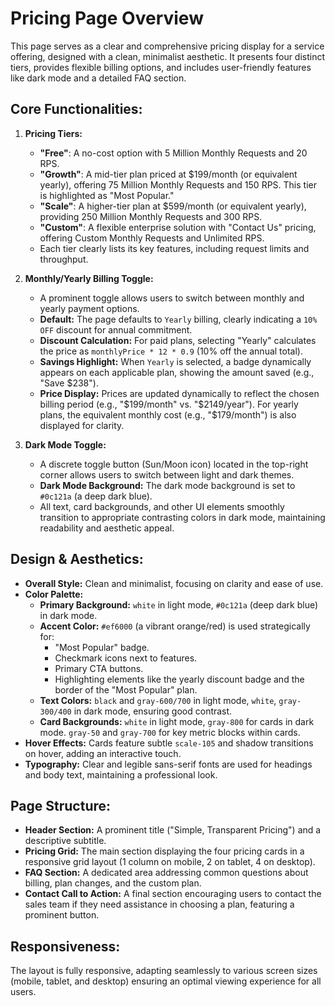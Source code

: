# Pricing Page Overview

This page serves as a clear and comprehensive pricing display for a service offering, designed with a clean, minimalist aesthetic. It presents four distinct tiers, provides flexible billing options, and includes user-friendly features like dark mode and a detailed FAQ section.

## Core Functionalities:

1.  **Pricing Tiers:**
    *   **"Free"**: A no-cost option with 5 Million Monthly Requests and 20 RPS.
    *   **"Growth"**: A mid-tier plan priced at $199/month (or equivalent yearly), offering 75 Million Monthly Requests and 150 RPS. This tier is highlighted as "Most Popular."
    *   **"Scale"**: A higher-tier plan at $599/month (or equivalent yearly), providing 250 Million Monthly Requests and 300 RPS.
    *   **"Custom"**: A flexible enterprise solution with "Contact Us" pricing, offering Custom Monthly Requests and Unlimited RPS.
    *   Each tier clearly lists its key features, including request limits and throughput.

2.  **Monthly/Yearly Billing Toggle:**
    *   A prominent toggle allows users to switch between monthly and yearly payment options.
    *   **Default:** The page defaults to `Yearly` billing, clearly indicating a `10% OFF` discount for annual commitment.
    *   **Discount Calculation:** For paid plans, selecting "Yearly" calculates the price as `monthlyPrice * 12 * 0.9` (10% off the annual total).
    *   **Savings Highlight:** When `Yearly` is selected, a badge dynamically appears on each applicable plan, showing the amount saved (e.g., "Save $238").
    *   **Price Display:** Prices are updated dynamically to reflect the chosen billing period (e.g., "$199/month" vs. "$2149/year"). For yearly plans, the equivalent monthly cost (e.g., "$179/month") is also displayed for clarity.

3.  **Dark Mode Toggle:**
    *   A discrete toggle button (Sun/Moon icon) located in the top-right corner allows users to switch between light and dark themes.
    *   **Dark Mode Background:** The dark mode background is set to `#0c121a` (a deep dark blue).
    *   All text, card backgrounds, and other UI elements smoothly transition to appropriate contrasting colors in dark mode, maintaining readability and aesthetic appeal.

## Design & Aesthetics:

*   **Overall Style:** Clean and minimalist, focusing on clarity and ease of use.
*   **Color Palette:**
    *   **Primary Background:** `white` in light mode, `#0c121a` (deep dark blue) in dark mode.
    *   **Accent Color:** `#ef6000` (a vibrant orange/red) is used strategically for:
        *   "Most Popular" badge.
        *   Checkmark icons next to features.
        *   Primary CTA buttons.
        *   Highlighting elements like the yearly discount badge and the border of the "Most Popular" plan.
    *   **Text Colors:** `black` and `gray-600/700` in light mode, `white`, `gray-300/400` in dark mode, ensuring good contrast.
    *   **Card Backgrounds:** `white` in light mode, `gray-800` for cards in dark mode. `gray-50` and `gray-700` for key metric blocks within cards.
*   **Hover Effects:** Cards feature subtle `scale-105` and shadow transitions on hover, adding an interactive touch.
*   **Typography:** Clear and legible sans-serif fonts are used for headings and body text, maintaining a professional look.

## Page Structure:

*   **Header Section:** A prominent title ("Simple, Transparent Pricing") and a descriptive subtitle.
*   **Pricing Grid:** The main section displaying the four pricing cards in a responsive grid layout (1 column on mobile, 2 on tablet, 4 on desktop).
*   **FAQ Section:** A dedicated area addressing common questions about billing, plan changes, and the custom plan.
*   **Contact Call to Action:** A final section encouraging users to contact the sales team if they need assistance in choosing a plan, featuring a prominent button.

## Responsiveness:

The layout is fully responsive, adapting seamlessly to various screen sizes (mobile, tablet, and desktop) ensuring an optimal viewing experience for all users.